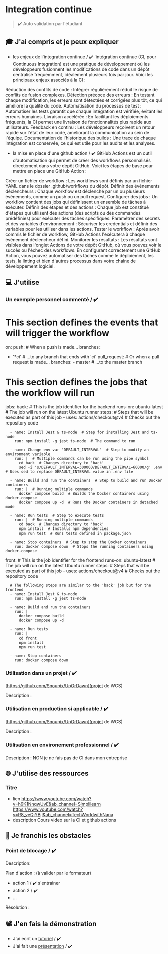 # Integration continue

> ✔️ Auto validation par l'étudiant

## 🎓 J'ai compris et je peux expliquer

-  les enjeux de l'integration continue / ✔️
   'intégration continue (CI, pour Continuous Integration) est une pratique de développement où les développeurs fusionnent les modifications de code dans un dépôt centralisé fréquemment, idéalement plusieurs fois par jour. Voici les principaux enjeux associés à la CI :

Réduction des conflits de code : Intégrer régulièrement réduit le risque de conflits de fusion complexes.
Détection précoce des erreurs : En testant chaque modification, les erreurs sont détectées et corrigées plus tôt, ce qui améliore la qualité du code.
Automatisation du processus de test : Automatiser les tests garantit que chaque intégration est vérifiée, évitant les erreurs humaines.
Livraison accélérée : En facilitant les déploiements fréquents, la CI permet une livraison de fonctionnalités plus rapide aux utilisateurs.
Feedback en continu : Les développeurs reçoivent un retour rapide sur l'état de leur code, améliorant la communication au sein de l'équipe.
Documentation de l'historique des builds : Une trace de chaque intégration est conservée, ce qui est utile pour les audits et les analyses.

-  la mise en place d'une github action / ✔️
   GitHub Actions est un outil d'automatisation qui permet de créer des workflows personnalisés directement dans votre dépôt GitHub. Voici les étapes de base pour mettre en place une GitHub Action :

Créer un fichier de workflow : Les workflows sont définis par un fichier YAML dans le dossier .github/workflows du dépôt.
Définir des événements déclencheurs : Chaque workflow est déclenché par un ou plusieurs événements, comme un push ou un pull request.
Configurer des jobs : Un workflow contient des jobs qui définissent un ensemble de tâches à exécuter.
Définir des étapes et des actions : Chaque job est constitué d'étapes qui utilisent des actions (des scripts ou des commandes prédéfinies) pour exécuter des tâches spécifiques.
Paramétrer des secrets et des variables d'environnement : Sécuriser les credentials et définir des variables pour les utiliser dans les actions.
Tester le workflow : Après avoir commis le fichier de workflow, GitHub Actions l'exécutera à chaque événement déclencheur défini.
Monitorer les résultats : Les résultats sont visibles dans l'onglet Actions de votre dépôt GitHub, où vous pouvez voir le succès ou l'échec des workflows.
En configurant correctement une GitHub Action, vous pouvez automatiser des tâches comme le déploiement, les tests, la linting et bien d'autres processus dans votre chaîne de développement logiciel.

## 💻 J'utilise

### Un exemple personnel commenté / ✔️

# This section defines the events that will trigger the workflow

on:
push: # When a push is made...
branches:

-  '\*ci' # ...to any branch that ends with 'ci'
   pull_request: # Or when a pull request is made...
   branches: - master # ...to the master branch

# This section defines the jobs that the workflow will run

jobs:
back: # This is the job identifier for the backend
runs-on: ubuntu-latest # The job will run on the latest Ubuntu runner
steps: # Steps that will be executed as part of this job - uses: actions/checkout@v4 # Checks out the repository code

      - name: Install Jest & ts-node  # Step for installing Jest and ts-node
        run: npm install -g jest ts-node  # The command to run

      - name: Change env var "DEFAULT_INTERVAL"  # Step to modify an environment variable
        run: |  # Multiple commands can be run using the pipe symbol
          cd back  # Changes directory to 'back'
          sed -i 's/DEFAULT_INTERVAL=300000/DEFAULT_INTERVAL=60000/g' .env  # Uses sed to replace DEFAULT_INTERVAL value in .env file

      - name: Build and run the containers  # Step to build and run Docker containers
        run: |  # Running multiple commands
          docker compose build  # Builds the Docker containers using docker-compose
          docker compose up -d  # Runs the Docker containers in detached mode

      - name: Run tests  # Step to execute tests
        run: |  # Running multiple commands
          cd back  # Changes directory to 'back'
          npm install  # Installs npm dependencies
          npm run test  # Runs tests defined in package.json

      - name: Stop containers  # Step to stop the Docker containers
        run: docker compose down  # Stops the running containers using docker-compose

front: # This is the job identifier for the frontend
runs-on: ubuntu-latest # The job will run on the latest Ubuntu runner
steps: # Steps that will be executed as part of this job - uses: actions/checkout@v4 # Checks out the repository code

      # The following steps are similar to the 'back' job but for the frontend
      - name: Install Jest & ts-node
        run: npm install -g jest ts-node

      - name: Build and run the containers
        run: |
          docker compose build
          docker compose up -d

      - name: Run tests
        run: |
          cd front
          npm install
          npm run test

      - name: Stop containers
        run: docker compose down

### Utilisation dans un projet / ✔️

[https://github.com/Snoupix/UpOrDawn](projet de WCS)

Description :

### Utilisation en production si applicable / ✔️

[https://github.com/Snoupix/UpOrDawn](projet de WCS)

Description :

### Utilisation en environement professionnel / ✔️

Description : NON je ne fais pas de CI dans mon entreprise

## 🌐 J'utilise des ressources

### Titre

-  lien https://www.youtube.com/watch?v=h9K1NnqwUvE&ab_channel=Simplilearn
   https://www.youtube.com/watch?v=R8_veQiYBjI&ab_channel=TechWorldwithNana
-  description Cours video sur la CI et github actions

## 🚧 Je franchis les obstacles

### Point de blocage / ✔️

Description:

Plan d'action : (à valider par le formateur)

-  action 1 / ✔️ s'entrainer
-  action 2 / ✔️
-  ...

Résolution :

## 📽️ J'en fais la démonstration

-  J'ai ecrit un [tutoriel](...) / ✔️
-  J'ai fait une [présentation](...) / ✔️
